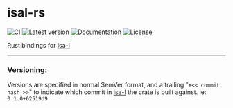 # isal-rs

[![CI](https://github.com/milesgranger/isal-rs/actions/workflows/CI.yml/badge.svg?branch=main)](https://github.com/milesgranger/isal-rs/actions/workflows/CI.yml)
[![Latest version](https://img.shields.io/crates/v/isal-rs.svg)](https://crates.io/crates/isal-rs)
[![Documentation](https://docs.rs/isal-rs/badge.svg)](https://docs.rs/isal-rs)
![License](https://img.shields.io/crates/l/isal-rs.svg)

Rust bindings for [isa-l](https://github.com/intel/isa-l)

---

### Versioning: 
Versions are specified in normal SemVer format, and a trailing "`+<< commit hash >>`" to indicate
which commit in [isa-l](https://github.com/intel/isa-l) the crate is built against. ie: `0.1.0+62519d9`
